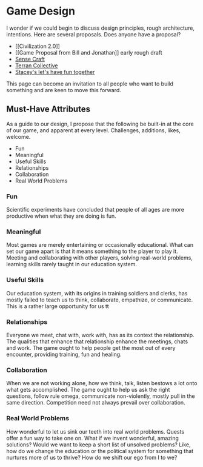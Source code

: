 # Game Design
I wonder if we could begin to discuss design principles, rough architecture, intentions. Here are several proposals. Does anyone have a proposal?

- [[Civilization 2.0]]  
- [[Game Proposal from Bill and Jonathan]] early rough draft
- [Sense Craft](https://sensecraft.garden/)  
- [Terran Collective](http://terran.io)  
- [Stacey's let's have fun together](https://chat.collectivesensecommons.org/agora/channels/sss-project)  

This page can become an invitation to all people who want to build something and are keen to move this forward.

## Must-Have Attributes
As a guide to our design, I propose that the following be built-in at the core of our game, and apparent at every level. Challenges, additions, likes, welcome. 

- Fun
- Meaningful
- Useful Skills
- Relationships
- Collaboration
- Real World Problems

### Fun
Scientific experiments have concluded that people of all ages are more productive when what they are doing is fun.

### Meaningful
Most games are merely entertaining or occasionally educational. What can set our game apart is that it means something to the player to play it. Meeting and collaborating with other players, solving real-world problems, learning skills rarely taught in our education system.

### Useful Skills
Our education system, with its origins in training soldiers and clerks, has mostly failed to teach us to think, collaborate, empathize, or communicate. This is a rather large opportunity for us tt

### Relationships
Everyone we meet, chat with, work with, has as its context the relationship. The qualities that enhance that relationship enhance the meetings, chats and work. The game ought to help people get the most out of every encounter, providing training, fun and healing.

### Collaboration
When we are not working alone, how we think, talk, listen bestows a lot onto what gets accomplished. The game ought to help us ask the right questions, follow rule omega, communicate non-violently, mostly pull in the same direction. Competition need not always prevail over collaboration.

### Real World Problems
How wonderful to let us sink our teeth into real world problems. Quests offer a fun way to take one on. What if we invent wonderful, amazing solutions? Would we want to keep a short list of unsolved problems? Like, how do we change the education or the political system for something that nurtures more of us to thrive? How do we shift our ego from I to we?
